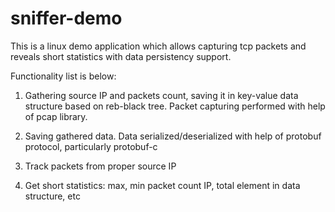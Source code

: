 # sniffer-demo

This is a linux demo application which allows capturing tcp packets and reveals short statistics with data persistency support. 

Functionality list is below:

1. Gathering source IP and packets count, saving it in key-value data structure based on reb-black tree.
   Packet capturing performed with help of pcap library.

2. Saving gathered data. 
   Data serialized/deserialized with help of protobuf protocol, particularly protobuf-c

3. Track packets from proper source IP

4. Get short statistics: max, min packet count IP, total element in data structure, etc


